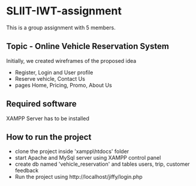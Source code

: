 # SLIIT-IWT-assignment
This is a group assignment with 5 members.

## Topic - Online Vehicle Reservation System
Initially, we created wireframes of the proposed idea
- Register, Login and User profile
- Reserve vehicle, Contact Us
- pages Home, Pricing, Promo, About Us

## Required software
XAMPP Server has to be installed

## How to run the project
- clone the project inside 'xampp\htdocs' folder
- start Apache and MySql server using XAMPP control panel
- create db named 'vehicle_reservation' and tables users, trip, customer feedback
- Run the project using http://localhost/jiffy/login.php
